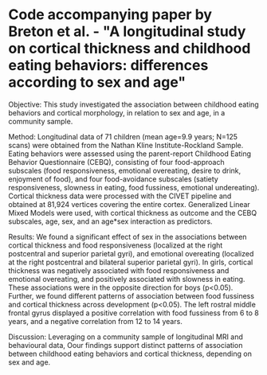 # Code accompanying paper by Breton et al. - "A longitudinal study on cortical thickness and childhood eating behaviors: differences according to sex and age"

Objective: This study investigated the association between childhood eating behaviors and cortical morphology, in relation to sex and age, in a community sample. 

Method: Longitudinal data of 71 children (mean age=9.9 years; N=125 scans) were obtained from the Nathan Kline Institute-Rockland Sample. Eating behaviors were assessed using the parent-report Childhood Eating Behavior Questionnaire (CEBQ), consisting of four food-approach subscales (food responsiveness, emotional overeating, desire to drink, enjoyment of food), and four food-avoidance subscales (satiety responsiveness, slowness in eating, food fussiness, emotional undereating). Cortical thickness data were processed with the CIVET pipeline and obtained at 81,924 vertices covering the entire cortex. Generalized Linear Mixed Models were used, with cortical thickness as outcome and the CEBQ subscales, age, sex, and an age*sex interaction as predictors. 

Results: We found a significant effect of sex in the associations between cortical thickness and food responsiveness (localized at the right postcentral and superior parietal gyri), and emotional overeating (localized at the right postcentral and bilateral superior parietal gyri). In girls, cortical thickness was negatively associated with food responsiveness and emotional overeating, and positively associated with slowness in eating. These associations were in the opposite direction for boys (p<0.05). Further, we found different patterns of association between food fussiness and cortical thickness across development (p<0.05). The left rostral middle frontal gyrus displayed a positive correlation with food fussiness from 6 to 8 years, and a negative correlation from 12 to 14 years. 

Discussion: Leveraging on a community sample of longitudinal MRI and behavioural data, Oour findings support distinct patterns of association between childhood eating behaviors and cortical thickness, depending on sex and age. 
